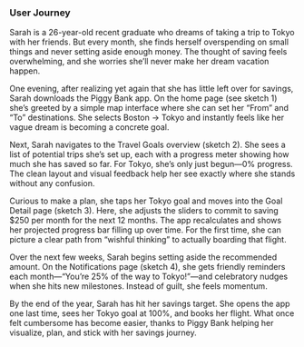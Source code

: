### User Journey
Sarah is a 26-year-old recent graduate who dreams of taking a trip to Tokyo with her friends. But every month, she finds herself overspending on small things and never setting aside enough money. The thought of saving feels overwhelming, and she worries she’ll never make her dream vacation happen.

One evening, after realizing yet again that she has little left over for savings, Sarah downloads the Piggy Bank app. On the home page (see sketch 1) she’s greeted by a simple map interface where she can set her “From” and “To” destinations. She selects Boston → Tokyo and instantly feels like her vague dream is becoming a concrete goal.

Next, Sarah navigates to the Travel Goals overview (sketch 2). She sees a list of potential trips she’s set up, each with a progress meter showing how much she has saved so far. For Tokyo, she’s only just begun—0% progress. The clean layout and visual feedback help her see exactly where she stands without any confusion.

Curious to make a plan, she taps her Tokyo goal and moves into the Goal Detail page (sketch 3). Here, she adjusts the sliders to commit to saving $250 per month for the next 12 months. The app recalculates and shows her projected progress bar filling up over time. For the first time, she can picture a clear path from “wishful thinking” to actually boarding that flight.

Over the next few weeks, Sarah begins setting aside the recommended amount. On the Notifications page (sketch 4), she gets friendly reminders each month—“You’re 25% of the way to Tokyo!”—and celebratory nudges when she hits new milestones. Instead of guilt, she feels momentum.

By the end of the year, Sarah has hit her savings target. She opens the app one last time, sees her Tokyo goal at 100%, and books her flight. What once felt cumbersome has become easier, thanks to Piggy Bank helping her visualize, plan, and stick with her savings journey.

